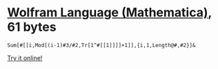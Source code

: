 # [Wolfram Language (Mathematica)], 61 bytes

    Sum[#[[i,Mod[(i-1)#3/#2,Tr[1^#[[1]]]]+1]],{i,1,Length@#,#2}]&

[Try it online!][TIO-kwumoxim]

[Wolfram Language (Mathematica)]: https://www.wolfram.com/wolframscript/
[TIO-kwumoxim]: https://tio.run/##jZFNCsIwEIX3PUVgQBQjdiIiRZQeQEHQXaiQaqtZVEHqKuTsNVYrY1t/QgjfJC9vJplM5cckU7neqSJls2J9zSRIqfnyvJddPcAejIYg@OYicesOMHKj71ZuNEe@SE6H/BgCB2GjTqHYzDPG5wzdtNxjxoFP@B5aO/W8uFI@xSXUJ3F4KetcavyGA1KoNK/9pg@2@eAfPthWcy1RvbYPNTc1rVnw6//8zNX29ntHVhd9yqUBsGwwZ6kEiCLWYWEYukYp0lLHQUAC8c6jit0FQZjuB0EZxMQ1JqIHjwlPKi6T2eIG "Wolfram Language (Mathematica) – Try It Online"